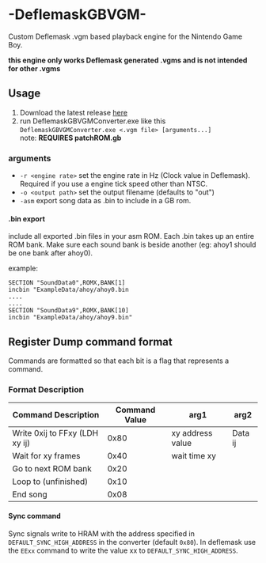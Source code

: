 # -DeflemaskGBVGM-
Custom Deflemask .vgm based playback engine for the Nintendo Game Boy.

**this engine only works Deflemask generated .vgms and is not intended for other .vgms**


## Usage
1. Download the latest release [here](https://github.com/Pegmode/-DeflemaskGBVGM-/releases)  
2. run DeflemaskGBVGMConverter.exe like this  
`DeflemaskGBVGMConverter.exe <.vgm file> [arguments...]`  
note: **REQUIRES patchROM.gb**
### arguments
* `-r <engine rate>` set the engine rate in Hz (Clock value in Deflemask). Required if you use a engine tick speed other than NTSC.
* `-o <output path>` set the output filename (defaults to "out")
* `-asm` export song data as .bin to include in a GB rom.

#### .bin export
include all exported .bin files in your asm ROM. Each .bin takes up an entire ROM bank. Make sure each sound bank is beside another (eg: ahoy1 should be one bank after ahoy0).

example:
```
SECTION "SoundData0",ROMX,BANK[1]
incbin "ExampleData/ahoy/ahoy0.bin
....
....
SECTION "SoundData9",ROMX,BANK[10]
incbin "ExampleData/ahoy/ahoy9.bin"
```


## Register Dump command format
Commands are formatted so that each bit is a flag that represents a command.
### Format Description

| Command Description  | Command Value | arg1 | arg2 |
| ------------- | ------------- | ------------- |  ------------- |
| Write 0xij to FFxy (LDH xy ij) | 0x80  | xy address value | Data ij |
| Wait for xy frames | 0x40 | wait time xy |  |
| Go to next ROM bank | 0x20 |  |  |
| Loop to (unfinished) | 0x10 |  |  |
| End song | 0x08 |  |  |

#### Sync command
Sync signals write to HRAM with the address specified in `DEFAULT_SYNC_HIGH_ADDRESS` in the converter (default `0x80`). In deflemask use the `EExx` command to write the value xx to `DEFAULT_SYNC_HIGH_ADDRESS`.

